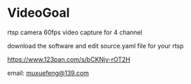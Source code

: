 # VideoGoal
rtsp camera 60fps video capture for 4 channel

download the software and edit source.yaml file for your rtsp

https://www.123pan.com/s/bCKNjv-rOT2H

email: muxuefeng@139.com

